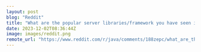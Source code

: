 ```yaml
---
layout: post
blog: "Reddit"
title: "What are the popular server libraries/framework you have seen in the Java backend ecosystem other than Spring."
date: 2023-12-02T08:36:44Z
image: images/reddit.png
remote_url: "https://www.reddit.com/r/java/comments/188zepc/what_are_the_popular_server_librariesframework/"
---
```


